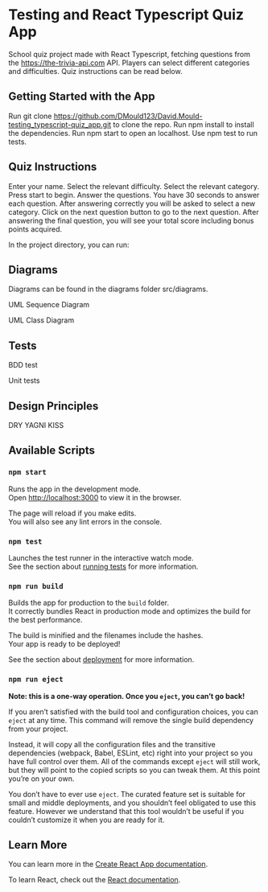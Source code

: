 # Testing and React Typescript Quiz App

School quiz project made with React Typescript, fetching questions from the https://the-trivia-api.com API.
Players can select different categories and difficulties.
Quiz instructions can be read below.

## Getting Started with the App

Run git clone https://github.com/DMould123/David.Mould-testing_typescript-quiz_app.git to clone the repo.
Run npm install to install the dependencies.
Run npm start to open an localhost.
Use npm test to run tests.

## Quiz Instructions

Enter your name.
Select the relevant difficulty.
Select the relevant category.
Press start to begin.
Answer the questions.
You have 30 seconds to answer each question.
After answering correctly you will be asked to select a new category.
Click on the next question button to go to the next question.
After answering the final question, you will see your total score including bonus points acquired.

In the project directory, you can run:

## Diagrams

Diagrams can be found in the diagrams folder src/diagrams.

UML Sequence Diagram

UML Class Diagram

## Tests

BDD test

Unit tests

## Design Principles

DRY
YAGNI
KISS

## Available Scripts

### `npm start`

Runs the app in the development mode.\
Open [http://localhost:3000](http://localhost:3000) to view it in the browser.

The page will reload if you make edits.\
You will also see any lint errors in the console.

### `npm test`

Launches the test runner in the interactive watch mode.\
See the section about [running tests](https://facebook.github.io/create-react-app/docs/running-tests) for more information.

### `npm run build`

Builds the app for production to the `build` folder.\
It correctly bundles React in production mode and optimizes the build for the best performance.

The build is minified and the filenames include the hashes.\
Your app is ready to be deployed!

See the section about [deployment](https://facebook.github.io/create-react-app/docs/deployment) for more information.

### `npm run eject`

**Note: this is a one-way operation. Once you `eject`, you can’t go back!**

If you aren’t satisfied with the build tool and configuration choices, you can `eject` at any time. This command will remove the single build dependency from your project.

Instead, it will copy all the configuration files and the transitive dependencies (webpack, Babel, ESLint, etc) right into your project so you have full control over them. All of the commands except `eject` will still work, but they will point to the copied scripts so you can tweak them. At this point you’re on your own.

You don’t have to ever use `eject`. The curated feature set is suitable for small and middle deployments, and you shouldn’t feel obligated to use this feature. However we understand that this tool wouldn’t be useful if you couldn’t customize it when you are ready for it.

## Learn More

You can learn more in the [Create React App documentation](https://facebook.github.io/create-react-app/docs/getting-started).

To learn React, check out the [React documentation](https://reactjs.org/).
